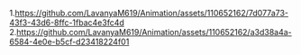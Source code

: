 1.https://github.com/LavanyaM619/Animation/assets/110652162/7d077a73-43f3-43d6-8ffc-1fbac4e3fc4d
2.https://github.com/LavanyaM619/Animation/assets/110652162/a3d38a4a-6584-4e0e-b5cf-d23418224f01

